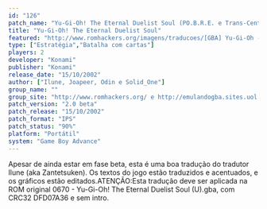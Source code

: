 ```yaml
---
id: "126"
patch_name: "Yu-Gi-Oh! The Eternal Duelist Soul (PO.B.R.E. e Trans-Center)"
title: "Yu-Gi-Oh! The Eternal Duelist Soul"
featured: "http://www.romhackers.org/imagens/traducoes/[GBA] Yu-Gi-Oh - The Eternal Duelist Soul - POBRE - 1.png"
type: ["Estratégia","Batalha com cartas"]
players: 2
developer: "Konami"
publisher: "Konami"
release_date: "15/10/2002"
author: ["Ilune, Joapeer, Odin e Solid_One"]
group_name: ""
group_site: "http://www.romhackers.org/ e http://emulandogba.sites.uol.com.br/index2.html"
patch_version: "2.0 beta"
patch_release: "15/10/2002"
patch_format: "IPS"
patch_status: "90%"
platform: "Portátil"
system: "Game Boy Advance"
---
```


Apesar de ainda estar em fase beta, esta é uma boa tradução do tradutor Ilune (aka Zantetsuken). Os textos do jogo estão traduzidos e acentuados, e os gráficos estão editados.ATENÇÃO:Esta tradução deve ser aplicada na ROM original 0670 - Yu-Gi-Oh! The Eternal Duelist Soul (U).gba, com CRC32 DFD07A36 e sem intro.
